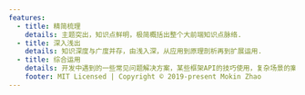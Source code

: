 ```yaml
---
features:
  - title: 精简梳理
    details: 主题突出，知识点鲜明，极简概括出整个大前端知识点脉络.
  - title: 深入浅出
    details: 知识深度与广度并存，由浅入深，从应用到原理剖析再到扩展运用.
  - title: 综合运用
    details: 开发中遇到的一些常见问题解决方案，某些框架API的技巧使用，复杂场景的案例还原.
    footer: MIT Licensed | Copyright © 2019-present Mokin Zhao
---
```

